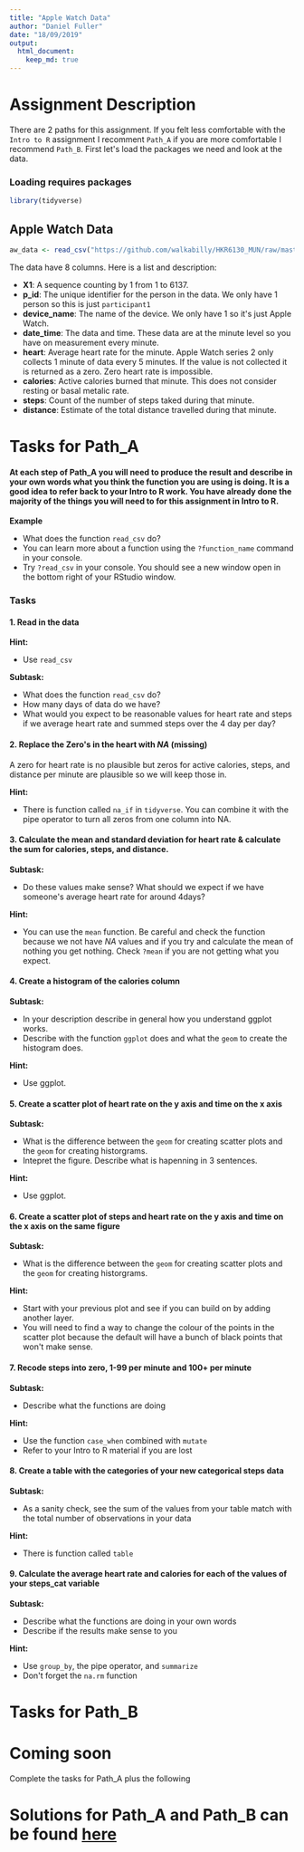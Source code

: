 ```yaml
---
title: "Apple Watch Data"
author: "Daniel Fuller"
date: "18/09/2019"
output: 
  html_document:
    keep_md: true
---
```




# Assignment Description

There are 2 paths for this assignment. If you felt less comfortable with the `Intro to R` assignment I recomment `Path_A` if you are more comfortable I recommend `Path_B`. First let's load the packages we need and look at the data. 

### Loading requires packages


```r
library(tidyverse)
```

## Apple Watch Data

```r
aw_data <- read_csv("https://github.com/walkabilly/HKR6130_MUN/raw/master/data/apple_watch_data.csv")
```

The data have 8 columns. Here is a list and description: 

- **X1**: A sequence counting by 1 from 1 to 6137. 
- **p_id**: The unique identifier for the person in the data. We only have 1 person so this is just `participant1` 
- **device_name**: The name of the device. We only have 1 so it's just Apple Watch. 
- **date_time**: The data and time. These data are at the minute level so you have on measurement every minute. 
- **heart**: Average heart rate for the minute. Apple Watch series 2 only collects 1 minute of data every 5 minutes. If the value is not collected it is returned as a zero. Zero heart rate is impossible. 
- **calories**: Active calories burned that minute. This does not consider resting or basal metalic rate. 
- **steps**: Count of the number of steps taked during that minute. 
- **distance**: Estimate of the total distance travelled during that minute. 

# Tasks for Path_A

#### At each step of Path_A you will need to produce the result and describe in your own words what you think the function you are using is doing. It is a good idea to refer back to your Intro to R work. You have already done the majority of the things you will need to for this assignment in Intro to R. 

__Example__

* What does the function `read_csv` do? 
* You can learn more about a function using the `?function_name` command in your console. 
* Try `?read_csv` in your console. You should see a new window open in the bottom right of your RStudio window. 

### Tasks

#### 1. Read in the data

__Hint:__   

* Use `read_csv`  

__Subtask:__  

* What does the function `read_csv` do?  
* How many days of data do we have?  
* What would you expect to be reasonable values for heart rate and steps if we average heart rate and summed steps over the 4 day per day?  
  
#### 2. Replace the Zero's in the heart with _NA_ (missing)

A zero for heart rate is no plausible but zeros for active calories, steps, and distance per minute are plausible so we will keep those in. 

__Hint:__

* There is function called `na_if` in `tidyverse`. You can combine it with the pipe operator to turn all zeros from one column into NA.  

#### 3. Calculate the mean and standard deviation for heart rate & calculate the sum for calories, steps, and distance.

__Subtask:__  

* Do these values make sense? What should we expect if we have someone's average heart rate for around 4days?  

__Hint:__  

* You can use the `mean` function. Be careful and check the function because we not have _NA_ values and if you try and calculate the mean of nothing you get nothing. Check `?mean` if you are not getting what you expect. 

#### 4. Create a histogram of the calories column

__Subtask:__ 

* In your description describe in general how you understand ggplot works. 
* Describe with the function `ggplot` does and what the `geom` to create the histogram does. 

__Hint:__  

* Use ggplot. 

#### 5. Create a scatter plot of heart rate on the y axis and time on the x axis

__Subtask:__  

* What is the difference between the `geom` for creating scatter plots and the `geom` for creating historgrams. 
* Intepret the figure. Describe what is hapenning in 3 sentences. 

__Hint:__  

* Use ggplot. 

#### 6. Create a scatter plot of steps and heart rate on the y axis and time on the x axis on the same figure

__Subtask:__  

* What is the difference between the `geom` for creating scatter plots and the `geom` for creating historgrams. 

__Hint:__  

* Start with your previous plot and see if you can build on by adding another layer.
* You will need to find a way to change the colour of the points in the scatter plot because the default will have a bunch of black points that won't make sense. 

#### 7. Recode steps into zero, 1-99 per minute and 100+ per minute

__Subtask:__  

* Describe what the functions are doing

__Hint:__  

* Use the function `case_when` combined with `mutate` 
* Refer to your Intro to R material if you are lost

#### 8. Create a table with the categories of your new categorical steps data

__Subtask:__  

* As a sanity check, see the sum of the values from your table match with the total number of observations in your data

__Hint:__  

* There is function called `table` 

#### 9. Calculate the average heart rate and calories for each of the values of your steps_cat variable

__Subtask:__  

* Describe what the functions are doing in your own words
* Describe if the results make sense to you

__Hint:__  

* Use `group_by`, the pipe operator, and `summarize` 
* Don't forget the `na.rm` function

# Tasks for Path_B

# Coming soon

Complete the tasks for Path_A plus the following 


# Solutions for Path_A and Path_B can be found [here](https://github.com/walkabilly/HKR6130_MUN/blob/master/apple_watch_data_solutions.md)
